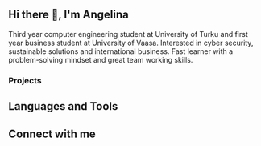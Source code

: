 ## Hi there 👋, I'm Angelina
Third year computer engineering student at University of Turku and first year business student at University of Vaasa. Interested in cyber security, sustainable solutions and international business. Fast learner with a problem-solving mindset and great team working skills.

### Projects

## Languages and Tools

## Connect with me

<!--
**ang3lin4/ang3lin4** is a ✨ _special_ ✨ repository because its `README.md` (this file) appears on your GitHub profile.

Here are some ideas to get you started:

- 🔭 I’m currently working on ...
- 🌱 I’m currently learning ...
- 👯 I’m looking to collaborate on ...
- 🤔 I’m looking for help with ...
- 💬 Ask me about ...
- 📫 How to reach me: ...
- 😄 Pronouns: ...
- ⚡ Fun fact: ...
-->
